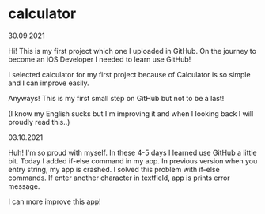 # calculator

30.09.2021

Hi! This is my first project which one I uploaded in GitHub. 
On the journey to become an iOS Developer I needed to learn use GitHub!

I selected calculator for my first project because of Calculator is so simple and I can improve easily.

Anyways! This is my first small step on GitHub but not to be a last!


(I know my English sucks but I'm improving it and when I looking back I will proudly read this..)

03.10.2021

Huh! I'm so proud with myself. In these 4-5 days I learned use GitHub a little bit.
Today I added if-else command in my app. In previous version when you entry string, my app is crashed.
I solved this problem with if-else commands. If enter another character in textfield, app is prints error message.

I can more improve this app!
